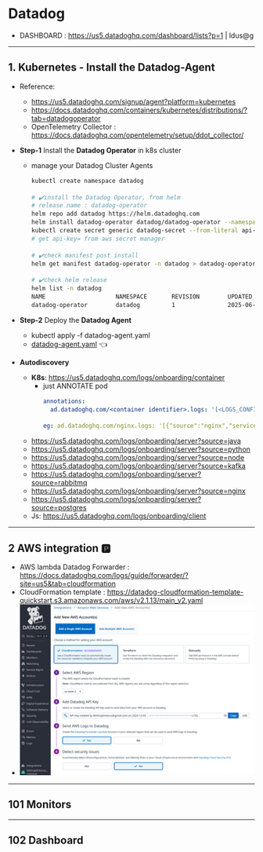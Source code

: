 # Datadog
- DASHBOARD : https://us5.datadoghq.com/dashboard/lists?p=1 | ldus@g
--- 
## 1. Kubernetes - Install the Datadog-Agent
- Reference:
  - https://us5.datadoghq.com/signup/agent?platform=kubernetes
  - https://docs.datadoghq.com/containers/kubernetes/distributions/?tab=datadogoperator
  - OpenTelemetry Collector : https://docs.datadoghq.com/opentelemetry/setup/ddot_collector/
  
- **Step-1** Install the **Datadog Operator** in k8s cluster
  - manage your Datadog Cluster Agents
    ```bash
    kubectl create namespace datadog 
  
    # ✔️install the Datadog Operator, from helm
    # release name : datadog-operator
    helm repo add datadog https://helm.datadoghq.com
    helm install datadog-operator datadog/datadog-operator --namespace=datadog  --set datadog.logs.containerCollectAll=true
    kubectl create secret generic datadog-secret --from-literal api-key=XXXX -n datadog
    # get api-key= from aws secret manager
    
    # ✔️check manifest post install
    helm get manifest datadog-operator -n datadog > datadog-operator-manifest.yaml
    
    # ✔️check helm release
    helm list -n datadog
    NAME                    NAMESPACE       REVISION        UPDATED                                 STATUS          CHART                   APP VERSION
    datadog-operator        datadog         1               2025-06-04 17:40:48.5564105 -0700 PDT   deployed        datadog-operator-2.9.2  1.14.0
    ```
- **Step-2** Deploy the **Datadog Agent**
  - kubectl apply -f datadog-agent.yaml
  - [datadog-agent.yaml](datadog-agent.yaml) :point_left:

- **Autodiscovery**  
  - **K8s**: https://us5.datadoghq.com/logs/onboarding/container
    - just ANNOTATE pod
      ```yaml
      annotations:
        ad.datadoghq.com/<container identifier>.logs: '[<LOGS_CONFIG>]'
    
      eg: ad.datadoghq.com/nginx.logs: '[{"source":"nginx","service":"webapp"}]'
      ```
  - https://us5.datadoghq.com/logs/onboarding/server?source=java
  - https://us5.datadoghq.com/logs/onboarding/server?source=python
  - https://us5.datadoghq.com/logs/onboarding/server?source=node
  - https://us5.datadoghq.com/logs/onboarding/server?source=kafka
  - https://us5.datadoghq.com/logs/onboarding/server?source=rabbitmq
  - https://us5.datadoghq.com/logs/onboarding/server?source=nginx
  - https://us5.datadoghq.com/logs/onboarding/server?source=postgres
  - Js: https://us5.datadoghq.com/logs/onboarding/client
---
## 2 AWS integration :parking:
- AWS lambda Datadog Forwarder : https://docs.datadoghq.com/logs/guide/forwarder/?site=us5&tab=cloudformation
- CloudFormation template : https://datadog-cloudformation-template-quickstart.s3.amazonaws.com/aws/v2.1.13/main_v2.yaml
- ![img.png](img.png)
---
## 101 Monitors

---
## 102 Dashboard